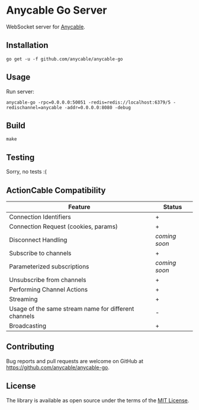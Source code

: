 # Anycable Go Server

WebSocket server for [Anycable](https://github.com/anycable/anycable).

## Installation


```shell
go get -u -f github.com/anycable/anycable-go
```

## Usage

Run server:

```shell
anycable-go -rpc=0.0.0.0:50051 -redis=redis://localhost:6379/5 -redischannel=anycable -addr=0.0.0.0:8080 -debug
```

## Build

```shell
make
```

## Testing

Sorry, no tests :(


## ActionCable Compatibility

Feature                  | Status 
-------------------------|--------
Connection Identifiers   | +
Connection Request (cookies, params) | +
Disconnect Handling | _coming soon_
Subscribe to channels | +
Parameterized subscriptions | _coming soon_
Unsubscribe from channels | +
Performing Channel Actions | +
Streaming | +
Usage of the same stream name for different channels | -
Broadcasting | +

## Contributing

Bug reports and pull requests are welcome on GitHub at https://github.com/anycable/anycable-go.

## License
The library is available as open source under the terms of the [MIT License](http://opensource.org/licenses/MIT).
